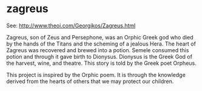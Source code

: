 zagreus
=======
See: http://www.theoi.com/Georgikos/Zagreus.html

Zagreus, son of Zeus and Persephone, was an Orphic Greek god who died by the hands of the Titans and the scheming of a jealous Hera. The heart of Zagreus was recovered and brewed into a potion. Semele consumed this potion and through it gave birth to Dionysus. Dionysus is the Greek God of the harvest, wine, and theatre. This story is told by the Greek poet Orpheus.

This project is inspired by the Orphic poem. It is through the knowledge derived from the hearts of others that we may protect our children.
